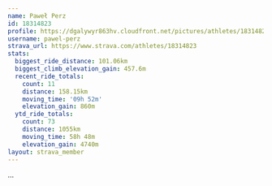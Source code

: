 ```yaml
---
name: Paweł Perz
id: 18314823
profile: https://dgalywyr863hv.cloudfront.net/pictures/athletes/18314823/5244308/1/large.jpg
username: pawel-perz
strava_url: https://www.strava.com/athletes/18314823
stats:
  biggest_ride_distance: 101.06km
  biggest_climb_elevation_gain: 457.6m
  recent_ride_totals:
    count: 11
    distance: 158.15km
    moving_time: '09h 52m'
    elevation_gain: 860m
  ytd_ride_totals:
    count: 73
    distance: 1055km
    moving_time: 58h 48m
    elevation_gain: 4740m
layout: strava_member
--- 
```

...
